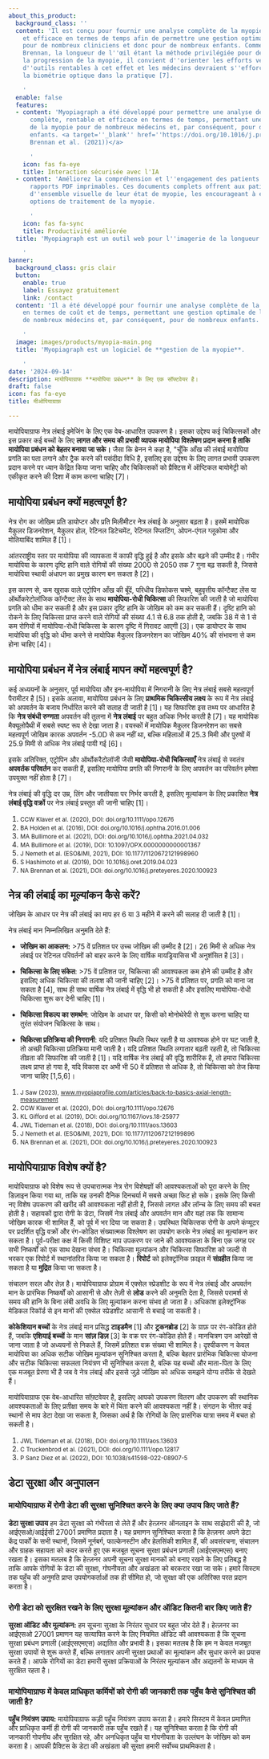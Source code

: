 ```yaml
---
about_this_product:
  background_class: ''
  content: 'Il est conçu pour fournir une analyse complète de la myopie **coûteuse
    et efficace en termes de temps afin de permettre une gestion optimale de la myopie**
    pour de nombreux cliniciens et donc pour de nombreux enfants. Comme le souligne
    Brennan, la longueur de l''œil étant la méthode privilégiée pour détecter et suivre
    la progression de la myopie, il convient d''orienter les efforts vers la fourniture
    d''outils rentables à cet effet et les médecins devraient s''efforcer d''intégrer
    la biométrie optique dans la pratique [7].

    '
  enable: false
  features:
  - content: 'Myopiagraph a été développé pour permettre une analyse de la myopie
      complète, rentable et efficace en termes de temps, permettant une gestion optimale
      de la myopie pour de nombreux médecins et, par conséquent, pour de nombreux
      enfants. <a target=''_blank'' href=''https://doi.org/10.1016/j.preteyeres.2020.100923''>(NA
      Brennan et al. (2021))</a>

      '
    icon: fas fa-eye
    title: Interaction sécurisée avec l'IA
  - content: 'Améliorez la compréhension et l''engagement des patients grâce à nos
      rapports PDF imprimables. Ces documents complets offrent aux patients une vue
      d''ensemble visuelle de leur état de myopie, les encourageant à envisager des
      options de traitement de la myopie.

      '
    icon: fas fa-sync
    title: Productivité améliorée
  title: 'Myopiagraph est un outil web pour l''imagerie de la longueur oculaire.

    '
banner:
  background_class: gris clair
  button:
    enable: true
    label: Essayez gratuitement
    link: /contact
  content: 'Il a été développé pour fournir une analyse complète de la myopie, efficace
    en termes de coût et de temps, permettant une gestion optimale de la myopie pour
    de nombreux médecins et, par conséquent, pour de nombreux enfants.

    '
  image: images/products/myopia-main.png
  title: 'Myopiagraph est un logiciel de **gestion de la myopie**.

    '
date: '2024-09-14'
description: मायोपियाग्राफ **मायोपिया प्रबंधन** के लिए एक सॉफ्टवेयर है।
draft: false
icon: fas fa-eye
title: मीओपियाग्राफ़

---
```

मायोपियाग्राफ नेत्र लंबाई इमेजिंग के लिए एक वेब-आधारित उपकरण है। इसका उद्देश्य कई चिकित्सकों और इस प्रकार कई बच्चों के लिए **लागत और समय की प्रभावी व्यापक मायोपिया विश्लेषण प्रदान करना है ताकि मायोपिया प्रबंधन को बेहतर बनाया जा सके।**
जैसा कि ब्रेनन ने कहा है, "चूँकि आँख की लंबाई मायोपिया प्रगति का पता लगाने और ट्रैक करने की पसंदीदा विधि है, इसलिए इस उद्देश्य के लिए लागत प्रभावी उपकरण प्रदान करने पर ध्यान केंद्रित किया जाना चाहिए और चिकित्सकों को प्रैक्टिस में ऑप्टिकल बायोमेट्री को एकीकृत करने की दिशा में काम करना चाहिए [7]।

## मायोपिया प्रबंधन क्यों महत्वपूर्ण है?

नेत्र रोग का जोखिम प्रति डायोप्टर और प्रति मिलीमीटर नेत्र लंबाई के अनुसार बढ़ता है। इसमें मायोपिक मैकुलर डिजनरेशन, मैकुलर होल, रेटिनल डिटेचमेंट, रेटिनल स्प्लिटिंग, ओपन-एंगल ग्लूकोमा और मोतियाबिंद शामिल हैं [1]।

आंतरराष्ट्रीय स्तर पर मायोपिया की व्यापकता में काफी वृद्धि हुई है और इसके और बढ़ने की उम्मीद है। गंभीर मायोपिया के कारण दृष्टि हानि वाले रोगियों की संख्या 2000 से 2050 तक 7 गुना बढ़ सकती है, जिससे मायोपिया स्थायी अंधापन का प्रमुख कारण बन सकता है [2]।

इस कारण से, कम खुराक वाले एट्रोपिन आँख की बूँदें, परिधीय डिफोकस चश्मे, बहुवृत्तीय कॉन्टैक्ट लेंस या ऑर्थोकरेटोलॉजिक कॉन्टैक्ट लेंस के साथ **मायोपिया-रोधी चिकित्सा** की सिफारिश की जाती है जो मायोपिया प्रगति को धीमा कर सकती है और इस प्रकार दृष्टि हानि के जोखिम को कम कर सकती हैं। दृष्टि हानि को रोकने के लिए चिकित्सा प्राप्त करने वाले रोगियों की संख्या 4.1 से 6.8 तक होती है, जबकि 38 में से 1 से कम रोगियों में मायोपिया-रोधी चिकित्सा के कारण दृष्टि में गिरावट आएगी [3]। एक डायोप्टर के साथ मायोपिया की वृद्धि को धीमा करने से मायोपिक मैकुलर डिजनरेशन का जोखिम 40% की संभावना से कम होना चाहिए [4]।

## मायोपिया प्रबंधन में नेत्र लंबाई मापन क्यों महत्वपूर्ण है?

कई अध्ययनों के अनुसार, पूर्व मायोपिया और इन-मायोपिया में निगरानी के लिए नेत्र लंबाई सबसे महत्वपूर्ण पैरामीटर है [5]। इसके अलावा, मायोपिया प्रबंधन के लिए **प्राथमिक चिकित्सीय लक्ष्य** के रूप में नेत्र लंबाई को अपवर्तन के बजाय निर्धारित करने की सलाह दी जाती है [1]।
यह सिफारिश इस तथ्य पर आधारित है कि **नेत्र संबंधी रुग्णता** अपवर्तन की तुलना में **नेत्र लंबाई** पर बहुत अधिक निर्भर करती है [7]। यह मायोपिक मैक्यूलोपैथी में सबसे स्पष्ट रूप से देखा जाता है। वयस्कों में मायोपिक मैकुलर डिजनरेशन का सबसे महत्वपूर्ण जोखिम कारक अपवर्तन -5.0D से कम नहीं था, बल्कि महिलाओं में 25.3 मिमी और पुरुषों में 25.9 मिमी से अधिक नेत्र लंबाई पायी गई [6]।

इसके अतिरिक्त, एट्रोपिन और ऑर्थोकरैटोलॉजी जैसी **मायोपिया-रोधी चिकित्साएँ** नेत्र लंबाई से स्वतंत्र **अपवर्तक परिवर्तन** कर सकती हैं, इसलिए मायोपिया प्रगति की निगरानी के लिए अपवर्तन का परिवर्तन हमेशा उपयुक्त नहीं होता है [7]।

नेत्र लंबाई की वृद्धि दर उम्र, लिंग और जातीयता पर निर्भर करती है, इसलिए मूल्यांकन के लिए प्रकाशित **नेत्र लंबाई वृद्धि वक्रों** पर नेत्र लंबाई प्रस्तुत की जानी चाहिए [1]।

1. <small>CCW Klaver et al. (2020), DOI: doi.org/10.1111/opo.12676</small>
2. <small>BA Holden et al. (2016), DOI: doi.org/10.1016/j.ophtha.2016.01.006</small>
3. <small>MA Bullimore et al. (2021), DOI: doi.org/10.1016/j.ophtha.2021.04.032</small>
4. <small>MA Bullimore et al. (2019), DOI: 10.1097/OPX.0000000000001367</small>
5. <small>J Nemeth et al. (ESO&IMI, 2021), DOI: 10.1177/1120672121998960</small>
6. <small>S Hashimoto et al. (2019), DOI: 10.1016/j.oret.2019.04.023</small>
7. <small>NA Brennan et al. (2021), DOI: doi.org/10.1016/j.preteyeres.2020.100923</small>

## नेत्र की लंबाई का मूल्यांकन कैसे करें?

जोखिम के आधार पर नेत्र की लंबाई का माप हर 6 या 3 महीने में करने की सलाह दी जाती है [1]।

नेत्र लंबाई मान निम्नलिखित अनुमति देते हैं:

- **जोखिम का आकलन:** >75 वें प्रतिशत पर उच्च जोखिम की उम्मीद है [2]। 26 मिमी से अधिक नेत्र लंबाई पर रेटिनल परिवर्तनों को बाहर करने के लिए वार्षिक मायड्रियासिस भी अनुशंसित है [3]।

- **चिकित्सा के लिए संकेत**: >75 वें प्रतिशत पर, चिकित्सा की आवश्यकता कम होने की उम्मीद है और इसलिए अधिक चिकित्सा की तलाश की जानी चाहिए [2]। >75 वें प्रतिशत पर, प्रगति को माना जा सकता है [4], साथ ही साथ वार्षिक नेत्र लंबाई में वृद्धि भी हो सकती है और इसलिए मायोपिया-रोधी चिकित्सा शुरू कर देनी चाहिए [1]।

- **चिकित्सा विकल्प का समर्थन**: जोखिम के आधार पर, किसी को मोनोथेरेपी से शुरू करना चाहिए या तुरंत संयोजन चिकित्सा के साथ।

- **चिकित्सा प्रतिक्रिया की निगरानी**: यदि प्रतिशत स्थिति स्थिर रहती है या आवश्यक होने पर घट जाती है, तो अच्छी चिकित्सा प्रतिक्रिया मानी जाती है। यदि प्रतिशत स्थिति लगातार बढ़ती रहती है, तो चिकित्सा तीव्रता की सिफारिश की जाती है [1]। यदि वार्षिक नेत्र लंबाई की वृद्धि शारीरिक है, तो हमारा चिकित्सा लक्ष्य प्राप्त हो गया है, यदि विकास दर अभी भी 50 वें प्रतिशत से अधिक है, तो चिकित्सा को तेज किया जाना चाहिए [1,5,6]।

1. <small>J Saw (2023), www.myopiaprofile.com/articles/back-to-basics-axial-length-measurement</small>
2. <small>CCW Klaver et al. (2020), DOI: doi.org/10.1111/opo.12676</small>
3. <small>KL Gifford et al. (2019), DOI: doi.org/10.1167/iovs.18-25977</small>
4. <small>JWL Tideman et al. (2018), DOI: doi.org/10.1111/aos.13603</small>
5. <small>J Nemeth et al. (ESO&IMI, 2021), DOI: 10.1177/112067212199896</small>
6. <small>NA Brennan et al. (2021), DOI: doi.org/10.1016/j.preteyeres.2020.100923</small>

## मायोपियाग्राफ विशेष क्यों है?

मायोपियाग्राफ को विशेष रूप से उपचारात्मक नेत्र रोग विशेषज्ञों की आवश्यकताओं को पूरा करने के लिए डिज़ाइन किया गया था, ताकि यह उनकी दैनिक दिनचर्या में सबसे अच्छा फिट हो सके। इसके लिए किसी नए विशेष उपकरण की खरीद की आवश्यकता नहीं होती है, जिससे लागत और लॉन्च के लिए समय की बचत होती है। सहायकों द्वारा रोगी के डेटा, जिसमें नेत्र लंबाई और अपवर्तन मान और यहां तक कि सामान्य जोखिम कारक भी शामिल हैं, को पूर्व में भर दिया जा सकता है। उपस्थित चिकित्सक रोगी के अपने कंप्यूटर पर प्रदर्शित वृद्धि वक्रों और रंग-कोडित संख्यात्मक विश्लेषण का उपयोग करके नेत्र लंबाई का मूल्यांकन कर सकता है। पूर्व-परीक्षा कक्ष में किसी विशिष्ट माप उपकरण पर जाने की आवश्यकता के बिना एक जगह पर सभी निष्कर्षों को एक साथ देखना संभव है। चिकित्सा मूल्यांकन और चिकित्सा सिफारिश को जल्दी से भरकर एक रिपोर्ट में स्थानांतरित किया जा सकता है। **रिपोर्ट** को इलेक्ट्रॉनिक फ़ाइल में **संग्रहीत** किया जा सकता है या **मुद्रित** किया जा सकता है।

संचालन सरल और तेज़ है। मायोपियाग्राफ प्रोग्राम में एक्सेल स्प्रेडशीट के रूप में नेत्र लंबाई और अपवर्तन मान के प्रारंभिक निष्कर्षों को आसानी से और तेज़ी से **लोड** करने की अनुमति देता है, जिससे परामर्श से समय की हानि के बिना लंबी अवधि के लिए मूल्यांकन करना संभव हो जाता है। अधिकांश इलेक्ट्रॉनिक मेडिकल रिकॉर्ड से इन मानों की एक्सेल स्प्रेडशीट आसानी से बचाई जा सकती है।

**कोकेशियान बच्चों** के नेत्र लंबाई मान प्रसिद्ध **टाइडमैन** [1] और **ट्रकनब्रोड** [2] के ग्राफ़ पर रंग-कोडित होते हैं, जबकि **एशियाई बच्चों** के मान **सांज़ डिज़** [3] के वक्र पर रंग-कोडित होते हैं। मानचित्रण उन आरेखों से जाना जाता है जो अध्ययनों से निकले हैं, जिसमें प्रतिशत वक्र संख्या भी शामिल है। दृश्यीकरण न केवल मायोपिया का अधिक सटीक जोखिम मूल्यांकन सुनिश्चित करता है, बल्कि बेहतर प्रारंभिक चिकित्सा योजना और सटीक चिकित्सा सफलता नियंत्रण भी सुनिश्चित करता है, बल्कि यह बच्चों और माता-पिता के लिए एक मजबूत प्रेरणा भी है जब वे नेत्र लंबाई और इससे जुड़े जोखिम को अधिक समझने योग्य तरीके से देखते हैं।

मायोपियाग्राफ एक वेब-आधारित सॉफ़्टवेयर है, इसलिए आपको उपकरण वितरण और उपकरण की स्थानिक आवश्यकताओं के लिए प्रतीक्षा समय के बारे में चिंता करने की आवश्यकता नहीं है। संगठन के भीतर कई स्थानों से माप डेटा देखा जा सकता है, जिसका अर्थ है कि रोगियों के लिए प्रासंगिक यात्रा समय में बचत हो सकती है।

1. <small>JWL Tideman et al. (2018), DOI: doi.org/10.1111/aos.13603</small>
2. <small>C Truckenbrod et al. (2021), DOI: doi.org/10.1111/opo.12817</small>
3. <small>P Sanz Diez et al. (2022), DOI: 10.1038/s41598-022-08907-5</small>

## डेटा सुरक्षा और अनुपालन

### मायोपियाग्राफ में रोगी डेटा की सुरक्षा सुनिश्चित करने के लिए क्या उपाय किए जाते हैं?

**डेटा सुरक्षा उपाय**
हम डेटा सुरक्षा को गंभीरता से लेते हैं और हेत्ज़नर ऑनलाइन के साथ साझेदारी की है, जो आईएसओ/आईईसी 27001 प्रमाणित प्रदाता है। यह प्रमाणन सुनिश्चित करता है कि हेत्ज़नर अपने डेटा केंद्र पार्कों के सभी स्थानों, जिसमें नूर्नबर्ग, फाल्केनस्टीन और हेलसिंकी शामिल हैं, की अवसंरचना, संचालन और ग्राहक सहायता को कवर करते हुए एक मजबूत सूचना सुरक्षा प्रबंधन प्रणाली (आईएसएमएस) बनाए रखता है। इसका मतलब है कि हेत्ज़नर अपनी सूचना सुरक्षा मानकों को बनाए रखने के लिए प्रतिबद्ध है ताकि आपके रोगियों के डेटा की सुरक्षा, गोपनीयता और अखंडता को बरकरार रखा जा सके। हमारे सिस्टम तक पहुँच की अनुमति प्राप्त उपयोगकर्ताओं तक ही सीमित हो, जो सुरक्षा की एक अतिरिक्त परत प्रदान करता है।

### रोगी डेटा को सुरक्षित रखने के लिए सुरक्षा मूल्यांकन और ऑडिट कितनी बार किए जाते हैं?

**सुरक्षा ऑडिट और मूल्यांकन:**
हम सूचना सुरक्षा के निरंतर सुधार पर बहुत जोर देते हैं। हेत्ज़नर का आईएसओ 27001 प्रमाणन यह सत्यापित करने के लिए नियमित ऑडिट की आवश्यकता है कि सूचना सुरक्षा प्रबंधन प्रणाली (आईएसएमएस) अद्यतित और प्रभावी है। इसका मतलब है कि हम न केवल मजबूत सुरक्षा उपायों से शुरू करते हैं, बल्कि लगातार अपनी सुरक्षा प्रथाओं का मूल्यांकन और सुधार करने का प्रयास करते हैं। आपके रोगियों का डेटा हमारी सुरक्षा प्रक्रियाओं के निरंतर मूल्यांकन और अद्यतनों के माध्यम से सुरक्षित रहता है।

### मायोपियाग्राफ में केवल प्राधिकृत कर्मियों को रोगी की जानकारी तक पहुँच कैसे सुनिश्चित की जाती है?

**पहुँच नियंत्रण उपाय:**
मायोपियाग्राफ कड़ी पहुँच नियंत्रण उपाय करता है। हमारे सिस्टम में केवल प्रमाणित और प्राधिकृत कर्मी ही रोगी की जानकारी तक पहुँच रखते हैं। यह सुनिश्चित करता है कि रोगी की जानकारी गोपनीय और सुरक्षित रहे, और अनधिकृत पहुँच या गोपनीयता के उल्लंघन के जोखिम को कम करता है। आपकी प्रैक्टिस के डेटा की अखंडता की सुरक्षा हमारी सर्वोच्च प्राथमिकता है।
